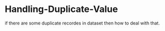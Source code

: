 # Handling-Duplicate-Value

if there are some duplicate recordes in dataset then how to deal with that.
